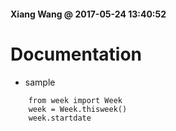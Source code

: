 #### Xiang Wang @ 2017-05-24 13:40:52

# Documentation
* sample
```
    from week import Week
    week = Week.thisweek()
    week.startdate
```
